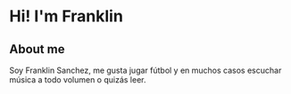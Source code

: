 # Hi! I'm Franklin 

## About me
Soy Franklin Sanchez, me gusta jugar fútbol y en muchos casos escuchar música a todo volumen o quizás leer.
